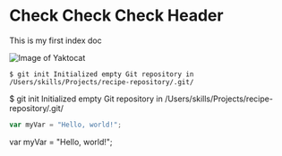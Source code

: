 # Check Check Check Header 

This is my first index doc

![Image of Yaktocat](https://octodex.github.com/images/yaktocat.png)

```
$ git init Initialized empty Git repository in /Users/skills/Projects/recipe-repository/.git/
```

$ git init
Initialized empty Git repository in /Users/skills/Projects/recipe-repository/.git/

``` javascript
var myVar = "Hello, world!";
```
var myVar = "Hello, world!";

